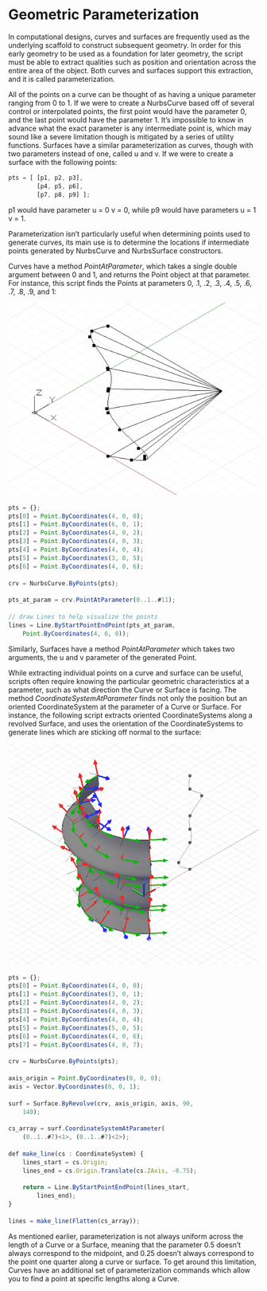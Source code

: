 # Geometric Parameterization

In computational designs, curves and surfaces are frequently used as the underlying scaffold to construct subsequent geometry. In order for this early geometry to be used as a foundation for later geometry, the script must be able to extract qualities such as position and orientation across the entire area of the object. Both curves and surfaces support this extraction, and it is called parameterization. 

All of the points on a curve can be thought of as having a unique parameter ranging from 0 to 1. If we were to create a NurbsCurve based off of several control or interpolated points, the first point would have the parameter 0, and the last point would have the parameter 1. It’s impossible to know in advance what the exact parameter is any intermediate point is, which may sound like a severe limitation though is mitigated by a series of utility functions. Surfaces have a similar parameterization as curves, though with two parameters instead of one, called u and v. If we were to create a surface with the following points:

```js
pts = [ [p1, p2, p3],
        [p4, p5, p6],
        [p7, p8, p9] ];
```

p1 would have parameter u = 0 v = 0, while p9 would have parameters u = 1 v = 1.

Parameterization isn’t particularly useful when determining points used to generate curves, its main use is to determine the locations if intermediate points generated by NurbsCurve and NurbsSurface constructors.

Curves have a method *PointAtParameter*, which takes a single double argument between 0 and 1, and returns the Point object at that parameter. For instance, this script finds the Points at parameters 0, .1, .2, .3, .4, .5, .6, .7, .8, .9, and 1:

![](images/B-7/GeometricParameterization_01.png)

```js
pts = {};
pts[0] = Point.ByCoordinates(4, 0, 0);
pts[1] = Point.ByCoordinates(6, 0, 1);
pts[2] = Point.ByCoordinates(4, 0, 2);
pts[3] = Point.ByCoordinates(4, 0, 3);
pts[4] = Point.ByCoordinates(4, 0, 4);
pts[5] = Point.ByCoordinates(3, 0, 5);
pts[6] = Point.ByCoordinates(4, 0, 6);

crv = NurbsCurve.ByPoints(pts);

pts_at_param = crv.PointAtParameter(0..1..#11);

// draw Lines to help visualize the points
lines = Line.ByStartPointEndPoint(pts_at_param, 
    Point.ByCoordinates(4, 6, 0));
```

Similarly, Surfaces have a method *PointAtParameter* which takes two arguments, the u and v parameter of the generated Point.

While extracting individual points on a curve and surface can be useful, scripts often require knowing the particular geometric characteristics at a parameter, such as what direction the Curve or Surface is facing. The method *CoordinateSystemAtParameter* finds not only the position but an oriented CoordinateSystem at the parameter of a Curve or Surface. For instance, the following script extracts oriented CoordinateSystems along a revolved Surface, and uses the orientation of the CoordinateSystems to generate lines which are sticking off normal to the surface:

![](images/B-7/GeometricParameterization_02.png)

```js
pts = {};
pts[0] = Point.ByCoordinates(4, 0, 0);
pts[1] = Point.ByCoordinates(3, 0, 1);
pts[2] = Point.ByCoordinates(4, 0, 2);
pts[3] = Point.ByCoordinates(4, 0, 3);
pts[4] = Point.ByCoordinates(4, 0, 4);
pts[5] = Point.ByCoordinates(5, 0, 5);
pts[6] = Point.ByCoordinates(4, 0, 6);
pts[7] = Point.ByCoordinates(4, 0, 7);

crv = NurbsCurve.ByPoints(pts);

axis_origin = Point.ByCoordinates(0, 0, 0);
axis = Vector.ByCoordinates(0, 0, 1);

surf = Surface.ByRevolve(crv, axis_origin, axis, 90,
    140);

cs_array = surf.CoordinateSystemAtParameter(
    (0..1..#7)<1>, (0..1..#7)<2>);

def make_line(cs : CoordinateSystem) { 
	lines_start = cs.Origin;
    lines_end = cs.Origin.Translate(cs.ZAxis, -0.75);
    
    return = Line.ByStartPointEndPoint(lines_start, 
        lines_end);
}

lines = make_line(Flatten(cs_array));
```

As mentioned earlier, parameterization is not always uniform across the length of a Curve or a Surface, meaning that the parameter 0.5 doesn’t always correspond to the midpoint, and 0.25 doesn’t always correspond to the point one quarter along a curve or surface. To get around this limitation, Curves have an additional set of parameterization commands which allow you to find a point at specific lengths along a Curve.
